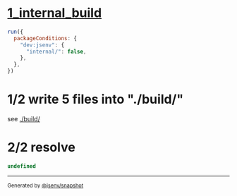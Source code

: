 # [1_internal_build](../../development_condition.test.mjs#L45)

```js
run({
  packageConditions: {
    "dev:jsenv": {
      "internal/": false,
    },
  },
})
```

# 1/2 write 5 files into "./build/"

see [./build/](./build/)

# 2/2 resolve

```js
undefined
```

---

<sub>
  Generated by <a href="https://github.com/jsenv/core/tree/main/packages/independent/snapshot">@jsenv/snapshot</a>
</sub>
